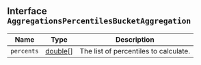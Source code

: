 ## Interface `AggregationsPercentilesBucketAggregation`

| Name | Type | Description |
| - | - | - |
| `percents` | [double](./double.md)[] | The list of percentiles to calculate. |
